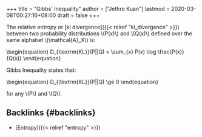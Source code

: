 +++
title = "Gibbs' Inequality"
author = ["Jethro Kuan"]
lastmod = 2020-03-08T00:27:16+08:00
draft = false
+++

The relative entropy or [kl divergence]({{< relref "kl_divergence" >}}) between two probability
distributions \\(P(x)\\) and \\(Q(x)\\) defined over the same alphabet
\\(\mathcal{A}\_X\\) is:

\begin{equation}
  D\_{\textrm{KL}}(P||Q) = \sum\_{x} P(x) \log \frac{P(x)}{Q(x)}
\end{equation}

Gibbs Inequality states that:

\begin{equation}
  D\_{\textrm{KL}}(P||Q) \ge 0
\end{equation}

for any \\(P\\) and \\(Q\\).


## Backlinks {#backlinks}

-   [Entropy]({{< relref "entropy" >}})
